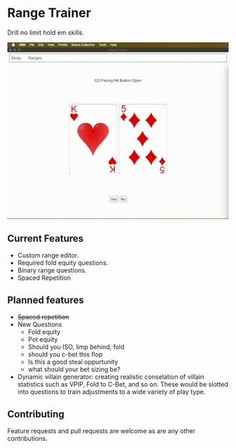 # Range Trainer

Drill no limit hold em skills. 

![](https://github.com/davefol/Poker-Range-Trainer/blob/master/media/range%20trainer%20demo.gif?raw=true)

## Current Features
- Custom range editor.
- Required fold equity questions.
- Binary range questions.
- Spaced Repetition

## Planned features
- ~~Spaced repetition~~
- New Questions
  * Fold equity
  * Pot equity
  * Should you ISO, limp behind, fold
  * should you c-bet this flop
  * Is this a good steal oppurtunity
  * what should your bet sizing be?
- Dynamic villain generator: creating realistic conselation of villain statistics such as VPIP, Fold to C-Bet, and so on. These would be slotted into questions to train adjustments to a wide variety of play type. 

## Contributing
Feature requests and pull requests are welcome as are any other contributions. 
